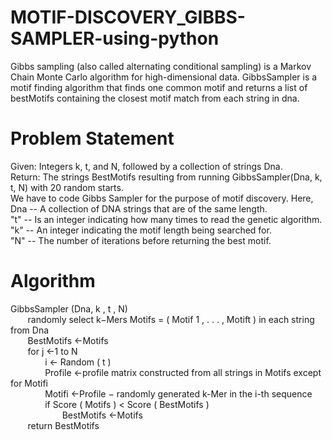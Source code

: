 # MOTIF-DISCOVERY_GIBBS-SAMPLER-using-python
Gibbs sampling (also called alternating conditional sampling) is a Markov Chain Monte Carlo algorithm for high-dimensional data.
GibbsSampler is a motif finding algorithm that finds one common motif and returns a list of bestMotifs containing the closest motif match from each string in dna.
# <strong>Problem Statement</strong>
Given: Integers k, t, and N, followed by a collection of strings Dna.<br>
Return: The strings BestMotifs resulting from running GibbsSampler(Dna, k, t, N) with 20 random starts.<br>
We have to code Gibbs Sampler for the purpose of motif discovery. Here,<br>
    Dna -- A collection of DNA strings that are of the same length.<br>
    "t" -- Is an integer indicating how many times to read the genetic algorithm.<br>
    "k" -- An integer indicating the motif length being searched for.<br>
    "N" -- The number of iterations before returning the best motif.<br>
    
# Algorithm
GibbsSampler (Dna, k , t , N)<br>
&nbsp;&nbsp;&nbsp;&nbsp;&nbsp;&nbsp;&nbsp;randomly select k−Mers Motifs = ( Motif 1 , . . . , Motift ) in each string from Dna<br>
&nbsp;&nbsp;&nbsp;&nbsp;&nbsp;&nbsp;&nbsp;BestMotifs ←Motifs<br>
&nbsp;&nbsp;&nbsp;&nbsp;&nbsp;&nbsp;&nbsp;for j ←1 to N<br>
&nbsp;&nbsp;&nbsp;&nbsp;&nbsp;&nbsp;&nbsp;&nbsp;&nbsp;&nbsp;&nbsp;&nbsp;&nbsp;&nbsp;i ← Random ( t )<br>
&nbsp;&nbsp;&nbsp;&nbsp;&nbsp;&nbsp;&nbsp;&nbsp;&nbsp;&nbsp;&nbsp;&nbsp;&nbsp;&nbsp;Profile ←profile matrix constructed from all strings in Motifs except for Motifi<br>
&nbsp;&nbsp;&nbsp;&nbsp;&nbsp;&nbsp;&nbsp;&nbsp;&nbsp;&nbsp;&nbsp;&nbsp;&nbsp;&nbsp;Motifi ←Profile − randomly generated k-Mer in the i-th sequence<br>
&nbsp;&nbsp;&nbsp;&nbsp;&nbsp;&nbsp;&nbsp;&nbsp;&nbsp;&nbsp;&nbsp;&nbsp;&nbsp;&nbsp;if Score ( Motifs ) < Score ( BestMotifs )<br>
&nbsp;&nbsp;&nbsp;&nbsp;&nbsp;&nbsp;&nbsp;&nbsp;&nbsp;&nbsp;&nbsp;&nbsp;&nbsp;&nbsp;&nbsp;&nbsp;&nbsp;&nbsp;&nbsp;&nbsp;&nbsp;BestMotifs ←Motifs<br>
&nbsp;&nbsp;&nbsp;&nbsp;&nbsp;&nbsp;&nbsp;return BestMotifs <br>

